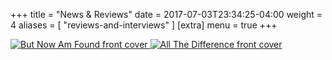 +++
title = "News & Reviews"
date = 2017-07-03T23:34:25-04:00
weight = 4
aliases = [ "reviews-and-interviews" ]
[extra]
  menu = true
+++

<div class="books">
  <a href="/news-and-reviews/but-now-am-found">
    <img class="book-cover" alt="But Now Am Found front cover" src="/images/but-now-am-found-cover-medium.jpg">
  </a>
  <a href="/news-and-reviews/all-the-difference">
    <img class="book-cover" alt="All The Difference front cover" src="/images/all-the-difference-cover.jpg">
  </a>
</div>
